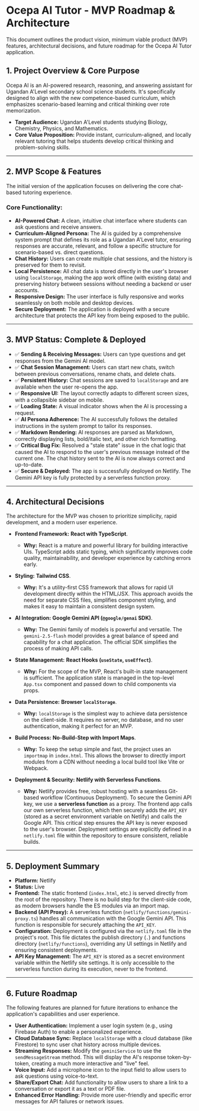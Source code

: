 # Ocepa AI Tutor - MVP Roadmap & Architecture

This document outlines the product vision, minimum viable product (MVP) features, architectural decisions, and future roadmap for the Ocepa AI Tutor application.

## 1. Project Overview & Core Purpose

Ocepa AI is an AI-powered research, reasoning, and answering assistant for Ugandan A'Level secondary school science students. It's specifically designed to align with the new competence-based curriculum, which emphasizes scenario-based learning and critical thinking over rote memorization.

-   **Target Audience:** Ugandan A'Level students studying Biology, Chemistry, Physics, and Mathematics.
-   **Core Value Proposition:** Provide instant, curriculum-aligned, and locally relevant tutoring that helps students develop critical thinking and problem-solving skills.

---

## 2. MVP Scope & Features

The initial version of the application focuses on delivering the core chat-based tutoring experience.

### Core Functionality:
-   **AI-Powered Chat:** A clean, intuitive chat interface where students can ask questions and receive answers.
-   **Curriculum-Aligned Persona:** The AI is guided by a comprehensive system prompt that defines its role as a Ugandan A'Level tutor, ensuring responses are accurate, relevant, and follow a specific structure for scenario-based vs. direct questions.
-   **Chat History:** Users can create multiple chat sessions, and the history is preserved for them to revisit.
-   **Local Persistence:** All chat data is stored directly in the user's browser using `localStorage`, making the app work offline (with existing data) and preserving history between sessions without needing a backend or user accounts.
-   **Responsive Design:** The user interface is fully responsive and works seamlessly on both mobile and desktop devices.
-   **Secure Deployment:** The application is deployed with a secure architecture that protects the API key from being exposed to the public.

---

## 3. MVP Status: Complete & Deployed

-   ✅ **Sending & Receiving Messages:** Users can type questions and get responses from the Gemini AI model.
-   ✅ **Chat Session Management:** Users can start new chats, switch between previous conversations, rename chats, and delete chats.
-   ✅ **Persistent History:** Chat sessions are saved to `localStorage` and are available when the user re-opens the app.
-   ✅ **Responsive UI:** The layout correctly adapts to different screen sizes, with a collapsible sidebar on mobile.
-   ✅ **Loading State:** A visual indicator shows when the AI is processing a request.
-   ✅ **AI Persona Adherence:** The AI successfully follows the detailed instructions in the system prompt to tailor its responses.
-   ✅ **Markdown Rendering:** AI responses are parsed as Markdown, correctly displaying lists, bold/italic text, and other rich formatting.
-   ✅ **Critical Bug Fix:** Resolved a "stale state" issue in the chat logic that caused the AI to respond to the user's previous message instead of the current one. The chat history sent to the AI is now always correct and up-to-date.
-   ✅ **Secure & Deployed:** The app is successfully deployed on Netlify. The Gemini API key is fully protected by a serverless function proxy.

---

## 4. Architectural Decisions

The architecture for the MVP was chosen to prioritize simplicity, rapid development, and a modern user experience.

-   **Frontend Framework:** **React with TypeScript**.
    -   **Why:** React is a mature and powerful library for building interactive UIs. TypeScript adds static typing, which significantly improves code quality, maintainability, and developer experience by catching errors early.

-   **Styling:** **Tailwind CSS**.
    -   **Why:** It's a utility-first CSS framework that allows for rapid UI development directly within the HTML/JSX. This approach avoids the need for separate CSS files, simplifies component styling, and makes it easy to maintain a consistent design system.

-   **AI Integration:** **Google Gemini API (`@google/genai` SDK)**.
    -   **Why:** The Gemini family of models is powerful and versatile. The `gemini-2.5-flash` model provides a great balance of speed and capability for a chat application. The official SDK simplifies the process of making API calls.

-   **State Management:** **React Hooks (`useState`, `useEffect`)**.
    -   **Why:** For the scope of the MVP, React's built-in state management is sufficient. The application state is managed in the top-level `App.tsx` component and passed down to child components via props.

-   **Data Persistence:** **Browser `localStorage`**.
    -   **Why:** `localStorage` is the simplest way to achieve data persistence on the client-side. It requires no server, no database, and no user authentication, making it perfect for an MVP.

-   **Build Process:** **No-Build-Step with Import Maps**.
    -   **Why:** To keep the setup simple and fast, the project uses an `importmap` in `index.html`. This allows the browser to directly import modules from a CDN without needing a local build tool like Vite or Webpack.

-   **Deployment & Security:** **Netlify with Serverless Functions**.
    -   **Why:** Netlify provides free, robust hosting with a seamless Git-based workflow (Continuous Deployment). To secure the Gemini API key, we use a **serverless function** as a proxy. The frontend app calls our own serverless function, which then securely adds the `API_KEY` (stored as a secret environment variable on Netlify) and calls the Google API. This critical step ensures the API key is never exposed to the user's browser. Deployment settings are explicitly defined in a `netlify.toml` file within the repository to ensure consistent, reliable builds.

---

## 5. Deployment Summary

-   **Platform:** Netlify
-   **Status:** Live
-   **Frontend:** The static frontend (`index.html`, etc.) is served directly from the root of the repository. There is no build step for the client-side code, as modern browsers handle the ES modules via an import map.
-   **Backend (API Proxy):** A serverless function (`netlify/functions/gemini-proxy.ts`) handles all communication with the Google Gemini API. This function is responsible for securely attaching the `API_KEY`.
-   **Configuration:** Deployment is configured via the `netlify.toml` file in the project's root. This file dictates the publish directory (`.`) and functions directory (`netlify/functions`), overriding any UI settings in Netlify and ensuring consistent deployments.
-   **API Key Management:** The `API_KEY` is stored as a secret environment variable within the Netlify site settings. It is only accessible to the serverless function during its execution, never to the frontend.

---

## 6. Future Roadmap

The following features are planned for future iterations to enhance the application's capabilities and user experience.

-   **User Authentication:** Implement a user login system (e.g., using Firebase Auth) to enable a personalized experience.
-   **Cloud Database Sync:** Replace `localStorage` with a cloud database (like Firestore) to sync user chat history across multiple devices.
-   **Streaming Responses:** Modify the `geminiService` to use the `sendMessageStream` method. This will display the AI's response token-by-token, creating a much more interactive and "live" feel.
-   **Voice Input:** Add a microphone icon to the input field to allow users to ask questions using voice-to-text.
-   **Share/Export Chat:** Add functionality to allow users to share a link to a conversation or export it as a text or PDF file.
-   **Enhanced Error Handling:** Provide more user-friendly and specific error messages for API failures or network issues.